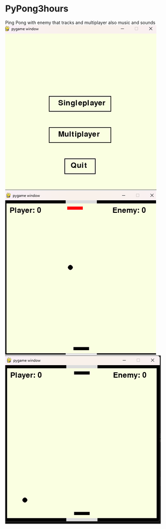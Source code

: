 # PyPong3hours
Ping Pong with enemy that tracks and multiplayer also music and sounds
![Main Menu](mainmenu.png)
![Enemy](enemy.png)
![Multiplayer](multiplayer.png)
